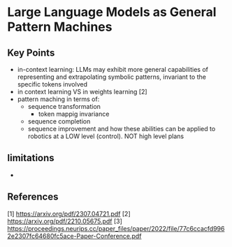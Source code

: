 # Large Language Models as General Pattern Machines
## Key Points
- in-context learning: LLMs may exhibit more general capabilities of representing and extrapolating symbolic patterns, invariant to the specific tokens involved
- in context learning VS in weights learning [2]
- pattern maching in terms of:
  - sequence transformation
    - token mappig invariance
  - sequence completion
  - sequence improvement
and how these abilities can be applied to robotics at a LOW level (control). NOT high level plans

## limitations
- 

## References
[1] https://arxiv.org/pdf/2307.04721.pdf
[2] https://arxiv.org/pdf/2210.05675.pdf
[3] https://proceedings.neurips.cc/paper_files/paper/2022/file/77c6ccacfd9962e2307fc64680fc5ace-Paper-Conference.pdf